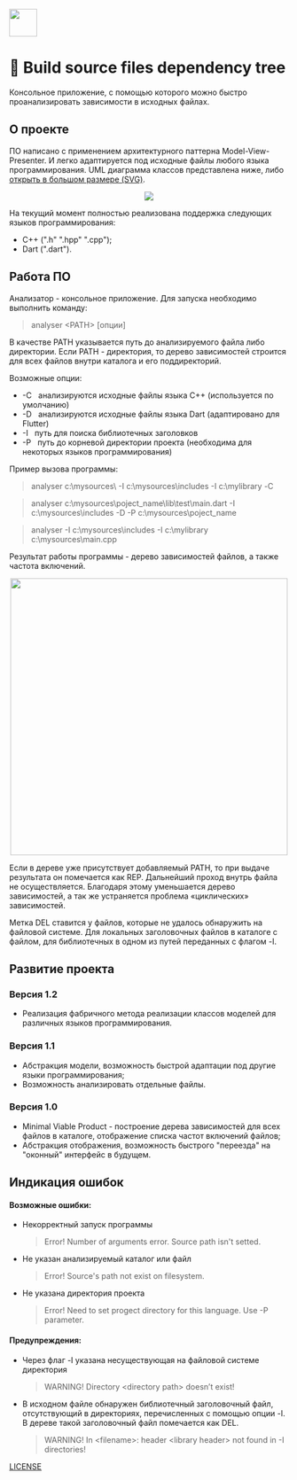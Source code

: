 [<img src="https://isocpp.org/assets/images/cpp_logo.png"  width="50">](https://isocpp.org/) 

# 🌳 Build source files dependency tree 

Консольное приложение, с помощью которого можно быстро проанализировать зависимости в исходных файлах. 
## О проекте

ПО написано с применением архитектурного паттерна Model-View-Presenter. И легко адаптируется под исходные файлы любого языка программирования.
UML диаграмма классов представлена ниже, либо [открыть в большом размере (SVG)](https://raw.githubusercontent.com/RNOVOSELOV/sources_analyzer/main/images/UML.svg).

<p align="center">
	<img src="https://github.com/RNOVOSELOV/sources_analyzer/blob/main/images/UML.svg">
</p>

На текущий момент полностью реализована поддержка следующих языков программирования:
- С++ (".h" ".hpp" ".cpp");
- Dart (".dart").

## Работа ПО
Анализатор - консольное приложение. Для запуска необходимо выполнить команду:
> analyser \<PATH\> [опции]

В качестве PATH указывается путь до анализируемого файла либо директории. 
Если PATH - директория, то дерево зависимостей строится для всех файлов внутри каталога и его поддиректорий.

Возможные опции:

-	-C &nbsp;&nbsp;анализируются исходные файлы языка С++ (используется по умолчанию)
-	-D &nbsp;&nbsp;анализируются исходные файлы языка Dart (адаптировано для Flutter)
-	-I &nbsp;&nbsp;путь для поиска библиотечных заголовков
-	-P &nbsp;&nbsp;путь до корневой директории проекта (необходима для некоторых языков программирования)

Пример вызова программы:

> analyser c:\mysources\ -I c:\mysources\includes -I c:\mylibrary -С

> analyser c:\mysources\poject_name\lib\test\main.dart -I c:\mysources\includes -D -P c:\mysources\poject_name

> analyser -I c:\mysources\includes -I c:\mylibrary c:\mysources\main.cpp

Результат работы программы - дерево зависимостей файлов, а также частота включений. 
<p align="center">
  <img src="https://github.com/RNOVOSELOV/sources_analyzer/blob/main/images/result_1.png" height="500"/>
</p>

Если в дереве уже присутствует добавляемый PATH, то при выдаче результата он помечается как REP. Дальнейший проход внутрь файла не осуществляется. 
Благодаря этому уменьшается дерево зависимостей, а так же устраняется проблема «циклических» зависимостей. 

Метка DEL ставится у файлов, которые не удалось обнаружить на файловой системе. Для локальных заголовочных файлов в каталоге с файлом, для библиотечных в одном из путей переданных с флагом -I.

## Развитие проекта

### Версия 1.2

- Реализация фабричного метода реализации классов моделей для различных языков программирования.

### Версия 1.1

- Абстракция модели, возможность быстрой адаптации под другие языки программирования;
- Возможность анализировать отдельные файлы.

### Версия 1.0

- Minimal Viable Product - построение дерева зависимостей для всех файлов в каталоге, отображение списка частот включений файлов;
- Абстракция отображения, возможность быстрого "переезда" на "оконный" интерфейс в будущем.

## Индикация ошибок

#### Возможные ошибки:

- Некорректный запуск программы

    > Error! Number of arguments error. Source path isn't setted.
	
- Не указан анализируемый каталог или файл
	
    > Error! Source's path not exist on filesystem.

- Не указана директория проекта
	
    > Error! Need to set progect directory for this language. Use -P parameter.

#### Предупреждения:

- Через флаг -I указана несуществующая на файловой системе директория 

    > WARNING! Directory \<directory path\> doesn’t exist!
  
- В исходном файле обнаружен библиотечный заголовочный файл, отсутствующий в директориях, перечисленных с помощью опции -I. В дереве такой заголовочный файл помечается как DEL.
  
    > WARNING! In \<filename\>: header \<library header\> not found in -I directories!


[LICENSE](https://raw.githubusercontent.com/RNOVOSELOV/sources_analyzer/main/LICENSE)
